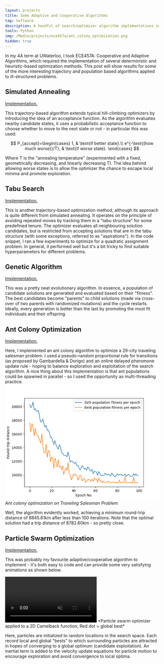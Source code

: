 ```yaml
---
layout: projects
title: Some Adaptive and Cooperative Algorithms
tag: Software
description: A handful of search/optimizer algorithm implementations in Python
tools: Python
img: /Media/projects/ece457a/ant_colony_optimization.png
hidden: true
---
```


In my 4A term at UWaterloo, I took ECE457A: Cooperative and Adaptive Algorithms, which required the implementation of several deterministic and heuristic-based optimization methods. This post will show results for some of the more interesting trajectory and population based algorithms applied to ill-structured problems.

## Simulated Annealing
<a href="https://gist.github.com/andrewmourcos/42f20d542be6df6dc22cf2ffbeaf38bc">Implementation.</a>

This trajectory-based algorithm extends typical hill-climbing optimizers by introducing the idea of an acceptance function. As the algorithm evaluates nearby candidate states, it uses a probabilistic acceptance function to choose whether to move to the next state or not - in particular this was used:

$$
  P_{accept}=\begin{cases}
    1, & \text{if better state}.\\
    e^{-\text{(how much worse)}/T}, & \text{if worse state}.
  \end{cases}
$$

Where T is the "annealing temperature" (experimented with a fixed, geometrically decreasing, and linearly decreasing T). The idea behind allowing worse states is to allow the optimizer the chance to escape local minima and promote exploration.

## Tabu Search
<a href="https://gist.github.com/andrewmourcos/ddea08fd1c717c4db01c33150933fd95">Implementation.</a>

This is another trajectory-based optimization method, although its approach is quite different from simulated annealing. It operates on the principle of avoiding repeated moves by tracking them in a "tabu structure" for some predefined tenure. The optimizer evaluates all neighbouring solution candidates, but is restricted from accepting solutions that are in the tabu structure (with some exceptions, referred to as "aspirations"). In the code snippet, I ran a few experiments to optimize for a quadratic assignment problem. In general, it performed well but it's a bit tricky to find suitable hyperparameters for different problems.

## Genetic Algorithm
<a href="https://gist.github.com/andrewmourcos/35147543e5b4ad812f9d24f5f715340e">Implementation.</a>

This was a pretty neat evolutionary algorithm. In essence, a population of candidate solutions are generated and evaluated based on their "fitness". The best candidates become "parents" to child solutions (made via cross-over of two parents with randomized mutations) and the cycle restarts. Ideally, every generation is better than the last by promoting the most fit individuals and their offspring.

## Ant Colony Optimization
<a href="https://gist.github.com/andrewmourcos/9af91ae014dba563fdc50dfbc9eb2eab">Implementation.</a>

Here, I implemented an ant colony algorithm to optimize a 29-city traveling salesman problem. I used a pseudo-random proportional rule for transitions (as proposed by Gambardella & Dorigo) and an online delayed pheromone update rule - hoping to balance exploration and exploitation of the search algorithm. A nice thing about this implementation is that ant populations could be spawned in parallel - so I used the opportunity as multi-threading practice.
<img src="/Media/projects/ece457a/ant_colony_optimization.png">
*Ant colony optimization on Traveling Salesman Problem*

Well, the algorithm evidently worked, achieving a minimum round-trip distance of 8845.61km after less than 100 iterations. Note that the optimal solution had a trip distance of 8782.60km - so pretty close.

## Particle Swarm Optimization
<a href="https://gist.github.com/andrewmourcos/515e4cde3beddad154f9c2736183e80d">Implementation.</a>

This was probably my favourite adaptive/cooperative algorithm to implement - it's both easy to code and can provide some very satisfying animations as shown below.

<video autoplay loop muted playsinline>
 <source src="/Media/projects/ece457a/particle_swarm.mp4" type="video/mp4">
</video>
*Particle swarm optimizer applied to a 2D Camelback function; Red dot = global best*

Here, particles are initialized to random locations in the search space. Each record local and global "bests" to which surrounding particles are attracted in hopes of converging to a global optimum (candidate exploitation). An inertial term is added to the velocity update equations for particle motion to encourage exploration and avoid convergence to local optima.